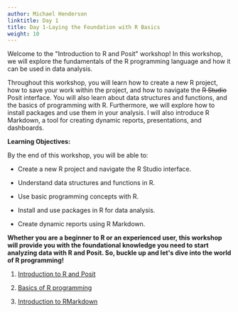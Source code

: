 ```yaml
---
author: Michael Henderson
linktitle: Day 1
title: Day 1-Laying the Foundation with R Basics
weight: 10
---
```



Welcome to the "Introduction to R and Posit" workshop! In this workshop, we will explore the fundamentals of the R programming language and how it can be used in data analysis. 

Throughout this workshop, you will learn how to create a new R project, how to save your work within the project, and how to navigate the ~~R Studio~~ Posit interface. You will also learn about data structures and functions, and the basics of programming with R. Furthermore, we will explore how to install packages and use them in your analysis. I will also introduce R Markdown, a tool for creating dynamic reports, presentations, and dashboards.

**Learning Objectives:**

By the end of this workshop, you will be able to:

- Create a new R project and navigate the R Studio interface.

- Understand data structures and functions in R.

- Use basic programming concepts with R.

- Install and use packages in R for data analysis.

- Create dynamic reports using R Markdown.


**Whether you are a beginner to R or an experienced user, this workshop will provide you with the foundational knowledge you need to start analyzing data with R and Posit. So, buckle up and let's dive into the world of R programming!**

1. [Introduction to R and Posit](/slides/4Introduction_to_R_and_RStudio/1_intro_R.html)

2. [Basics of R programming](/slides/5Basics_of_Rprogramming/2_basics.html)

3. [Introduction to RMarkdown](/slides/rmarkdown/rmarkdownRladies_tst.html)
